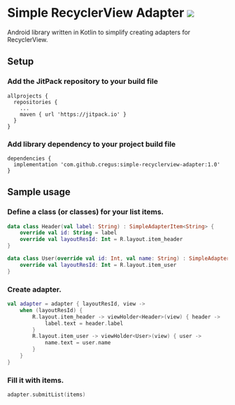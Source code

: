 # Simple RecyclerView Adapter [![](https://jitpack.io/v/cregus/simple-recyclerview-adapter.svg)](https://jitpack.io/#cregus/simple-recyclerview-adapter)
Android library written in Kotlin to simplify creating adapters for RecyclerView.

## Setup
### Add the JitPack repository to your build file
```
allprojects {
  repositories {
    ...
    maven { url 'https://jitpack.io' }
  }
}
```

### Add library dependency to your project build file
```
dependencies {
  implementation 'com.github.cregus:simple-recyclerview-adapter:1.0'
}
```

## Sample usage
### Define a class (or classes) for your list items.
```kotlin
data class Header(val label: String) : SimpleAdapterItem<String> {
    override val id: String = label
    override val layoutResId: Int = R.layout.item_header
}

data class User(override val id: Int, val name: String) : SimpleAdapterItem<Int> {
    override val layoutResId: Int = R.layout.item_user
}
```

### Create adapter.
```kotlin
val adapter = adapter { layoutResId, view ->
    when (layoutResId) {
        R.layout.item_header -> viewHolder<Header>(view) { header ->
            label.text = header.label
        }
        R.layout.item_user -> viewHolder<User>(view) { user ->
            name.text = user.name
        }
    }
}
```

### Fill it with items.
```kotlin
adapter.submitList(items)
```
